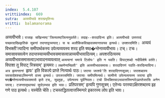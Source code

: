 ```yaml
---
index:  5.4.107
vrittiindex:  669
sutra:  अव्ययीभावे शरत्प्रभृतिभ्यः
vritti:  balamanorama 
---
```


अव्ययीभावे। `राजाहः सखिभ्यष्ट'जित्यतष्टजित्यनुवर्तते। तदाह--शरदादिभ्य इति। अव्ययीभावे उत्तरपदं यच्छरदादिप्रकृतिकं सुबन्तं तदन्ताट्टच्स्यात्। स च अलौकिकविग्रहवाक्यान्तावयव इत्यर्थः। उपशरदमिति। `अव्ययं विभक्ती'त्यादिना समीपार्थकस्य उपेत्यव्ययस्य शरद इति षष्ठ�न्तेनाव्ययीभावः। टच्। टचः। समासावयवत्वेन तदन्तस्याव्ययीभावसमासत्वान्नाव्ययीभावादित्यम्। अपशरदित्यस्य अव्ययीभावसमासत्वाऽभावादनव्ययत्वात् `अव्ययानां भमात्रे टिलोपः' इति न भवति। विपाट्शब्दो नदीविशेषे वर्तते। `विपाशा तु विपाट् स्त्रियाम्' इत्यमरः। `लक्षणेनाभिप्रती' इति अव्ययीभावसमासः। शरदादिगणं पठति-शरदित्यादिना। अत्र झयन्तानां `झयः' इति विकल्पे प्राप्ते नित्यार्थः पाठः। `जराया जरश्चे'ति शरदादिगणसूत्रम्। जराशब्दस्य जरसादेशश्चाऽस्मिन्गणे वाच्य इत्यर्थः। उपजरसमिति। जरायाः समीपमित्यर्थः। सामीप्ये उपेत्यव्ययस्य जराया इति षष्ठ�न्तेनाव्ययीभावसमासे कृते टच्, सुब्लुक्, उपेत्यस्य पूर्वनिपातः। टचो विभक्तित्वाऽभावात्तस्मिन्परेऽप्राप्तेजरसि अनेन जरस्। टजन्ताद्यथायथं सुपोऽम्भाव इति भावः। `प्रतिपरसम्' इत्यपि गुणसूत्रम्। एतेभ्यः परस्याऽक्षिरशब्दस्य इह गणे पाठ इत्यर्थः। यस्येति चेति। टचस्तद्धितत्वात्तस्मिन्परे इकारस्य लोप इति भावः। 

